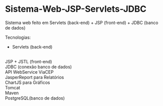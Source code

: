 # Sistema-Web-JSP-Servlets-JDBC
Sistema web feito em Servlets (back-end) + JSP (front-end) + JDBC (banco de dados)

Tecnologias:

* Servlets (back-end)
<br>
JSP + JSTL (front-end)
<br>
JDBC (conexão banco de dados)
<br>
API WebService ViaCEP
<br>
JasperReport para Relatórios
<br>
ChartJS para Gráficos
<br>
Tomcat
<br>
Maven
<br>
PostgreSQL(banco de dados)
